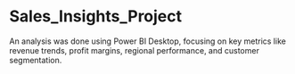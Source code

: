 # Sales_Insights_Project
An analysis was done using Power BI Desktop, focusing on key metrics like revenue trends, profit margins, regional performance, and customer segmentation.
